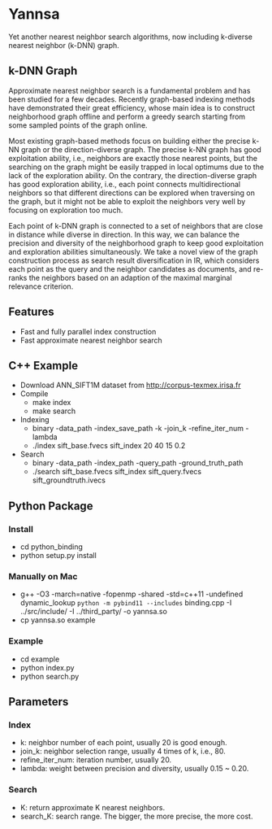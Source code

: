 # Yannsa
Yet another nearest neighbor search algorithms, now including k-diverse nearest neighbor (k-DNN) graph.

## k-DNN Graph
Approximate nearest neighbor search is a fundamental problem and has been studied for a few decades. Recently graph-based indexing methods have demonstrated their great efficiency, whose main idea is to construct neighborhood graph offline and perform a greedy search starting from some sampled points of the graph online. 

Most existing graph-based methods focus on building either the precise k-NN graph or the direction-diverse graph. The precise k-NN graph has good exploitation ability, i.e., neighbors are exactly those nearest points, but the searching on the graph might be easily trapped in local optimums due to the lack of the exploration ability. On the contrary, the direction-diverse graph has good exploration ability, i.e., each point connects multidirectional neighbors so that different directions can be explored when traversing on the graph, but it might not be able to exploit the neighbors very well by focusing on exploration too much.

Each point of k-DNN graph is connected to a set of neighbors that are close in distance while diverse in direction. In this way, we can balance the precision and diversity of the neighborhood graph to keep good exploitation and exploration abilities simultaneously. We take a novel view of the graph construction process as search result diversification in IR, which considers each point as the query and the neighbor candidates as documents, and re-ranks the neighbors based on an adaption of the maximal marginal relevance criterion. 

## Features
- Fast and fully parallel index construction
- Fast approximate nearest neighbor search

## C++ Example
- Download ANN_SIFT1M dataset from http://corpus-texmex.irisa.fr
- Compile
  - make index
  - make search
- Indexing
  - binary -data_path -index_save_path -k -join_k -refine_iter_num -lambda
  - ./index sift_base.fvecs sift_index 20 40 15 0.2
- Search
  - binary -data_path -index_path -query_path -ground_truth_path
  - ./search sift_base.fvecs sift_index sift_query.fvecs sift_groundtruth.ivecs 

## Python Package 
### Install
- cd python_binding
- python setup.py install

### Manually on Mac
- g++ -O3 -march=native -fopenmp -shared -std=c++11 -undefined dynamic_lookup `python -m pybind11 --includes` binding.cpp -I ../src/include/ -I ../third_party/ -o yannsa.so
- cp yannsa.so example

### Example 
- cd example
- python index.py
- python search.py

## Parameters
### Index
- k: neighbor number of each point, usually 20 is good enough.
- join_k: neighbor selection range, usually 4 times of k, i.e., 80.
- refine_iter_num: iteration number, usually 20.
- lambda: weight between precision and diversity, usually 0.15 ~ 0.20.

### Search
- K: return approximate K nearest neighbors.
- search_K: search range. The bigger, the more precise, the more cost. 
